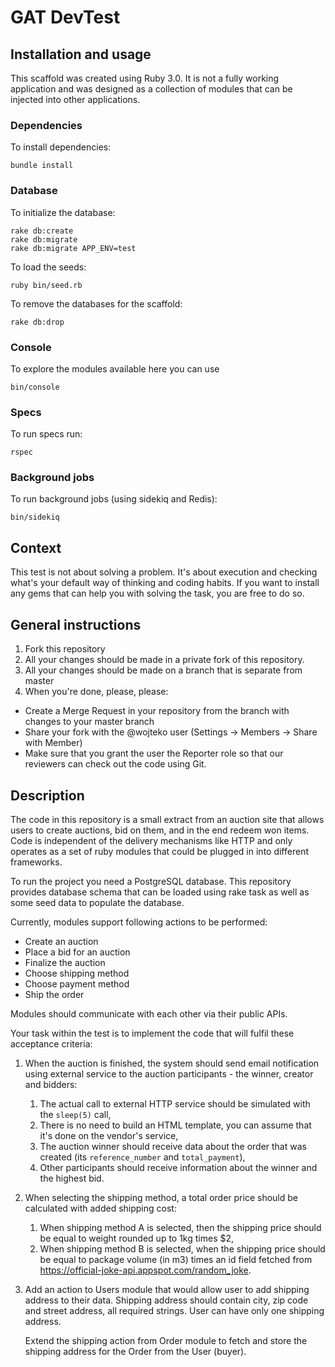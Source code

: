 # GAT DevTest

## Installation and usage

This scaffold was created using Ruby 3.0. It is not a fully working application and was designed as a collection of modules
that can be injected into other applications.

### Dependencies

To install dependencies:

```
bundle install
```

### Database

To initialize the database:

```
rake db:create
rake db:migrate
rake db:migrate APP_ENV=test
```

To load the seeds:

```
ruby bin/seed.rb
```

To remove the databases for the scaffold:

```
rake db:drop
```

### Console

To explore the modules available here you can use

```
bin/console
```

### Specs

To run specs run:

```
rspec
```

### Background jobs

To run background jobs (using sidekiq and Redis):

```
bin/sidekiq
```

## Context

This test is not about solving a problem. It's about execution and checking what's your default way of thinking and coding habits.
If you want to install any gems that can help you with solving the task, you are free to do so.

## General instructions

1. Fork this repository
2. All your changes should be made in a private fork of this repository.
3. All your changes should be made on a branch that is separate from master
4. When you're done, please, please:

- Create a Merge Request in your repository from the branch with changes to your master branch
- Share your fork with the @wojteko user (Settings -> Members -> Share with Member)
- Make sure that you grant the user the Reporter role so that our reviewers can check out the code using Git.

## Description

The code in this repository is a small extract from an auction site that allows users to create auctions, bid on them, and in the end redeem won items. Code is independent of the delivery mechanisms like HTTP and only operates as a set of ruby modules that could be plugged in into different frameworks.

To run the project you need a PostgreSQL database. This repository provides database schema that can be loaded using rake task as well as some seed data to populate the database.

Currently, modules support following actions to be performed:

- Create an auction
- Place a bid for an auction
- Finalize the auction
- Choose shipping method
- Choose payment method
- Ship the order

Modules should communicate with each other via their public APIs.

Your task within the test is to implement the code that will fulfil these acceptance criteria:

1. When the auction is finished, the system should send email notification using external service to the auction participants - the winner, creator and bidders:
   1. The actual call to external HTTP service should be simulated with the `sleep(5)` call,
   2. There is no need to build an HTML template, you can assume that it's done on the vendor's service,
   3. The auction winner should receive data about the order that was created (its `reference_number` and `total_payment`),
   4. Other participants should receive information about the winner and the highest bid.
2. When selecting the shipping method, a total order price should be calculated with added shipping cost:
   1. When shipping method A is selected, then the shipping price should be equal to weight rounded up to 1kg times $2,
   2. When shipping method B is selected, when the shipping price should be equal to package volume (in m3) times an id field fetched from https://official-joke-api.appspot.com/random_joke.
3. Add an action to Users module that would allow user to add shipping address to their data. Shipping address should contain city, zip code and street address, all required strings. User can have only one shipping address.

   Extend the shipping action from Order module to fetch and store the shipping address for the Order from the User (buyer).
